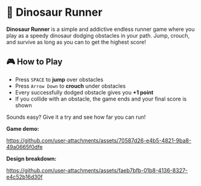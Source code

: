# 🦖 Dinosaur Runner

**Dinosaur Runner** is a simple and addictive endless runner game where you play as a speedy dinosaur dodging obstacles in your path. Jump, crouch, and survive as long as you can to get the highest score!

## 🎮 How to Play

- Press `SPACE` to **jump** over obstacles
- Press `Arrow Down` to **crouch** under obstacles
- Every successfully dodged obstacle gives you **+1 point**
- If you collide with an obstacle, the game ends and your final score is shown

Sounds easy? Give it a try and see how far you can run!

**Game demo:**

https://github.com/user-attachments/assets/70587d26-e4b5-4821-9ba8-49a0665f0dfe

**Design breakdown:**

https://github.com/user-attachments/assets/faeb7bfb-01b8-4136-8327-e4c52b16d30f


